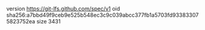 version https://git-lfs.github.com/spec/v1
oid sha256:a7bbd49f9ceb9e525b548ec3c9c039abcc377fb1a5703fd933833075823752ea
size 3431
